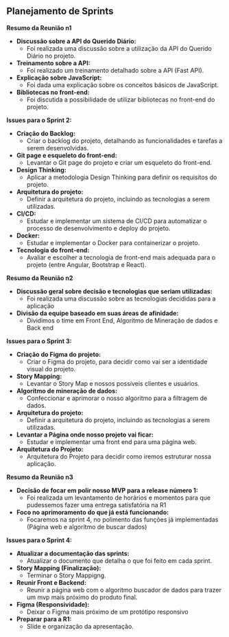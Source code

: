 ## Planejamento de Sprints 

**Resumo da Reunião n1**

* **Discussão sobre a API do Querido Diário:**
    * Foi realizada uma discussão sobre a utilização da API do Querido Diário no projeto.
* **Treinamento sobre a API:**
    * Foi realizado um treinamento detalhado sobre a API (Fast API).
* **Explicação sobre JavaScript:**
    * Foi dada uma explicação sobre os conceitos básicos de JavaScript.
* **Bibliotecas no front-end:**
    * Foi discutida a possibilidade de utilizar bibliotecas no front-end do projeto.

**Issues para o Sprint 2:**

* **Criação do Backlog:**
    * Criar o backlog do projeto, detalhando as funcionalidades e tarefas a serem desenvolvidas.
* **Git page e esqueleto do front-end:**
    * Levantar o Git page do projeto e criar um esqueleto do front-end.
* **Design Thinking:**
    * Aplicar a metodologia Design Thinking para definir os requisitos do projeto.
* **Arquitetura do projeto:**
    * Definir a arquitetura do projeto, incluindo as tecnologias a serem utilizadas.
* **CI/CD:**
    * Estudar e implementar um sistema de CI/CD para automatizar o processo de desenvolvimento e deploy do projeto.
* **Docker:**
    * Estudar e implementar o Docker para containerizar o projeto.
* **Tecnologia do front-end:**
    * Avaliar e escolher a tecnologia de front-end mais adequada para o projeto (entre Angular, Bootstrap e React).

**Resumo da Reunião n2**

* **Discussão geral sobre decisão e tecnologias que seriam utilizadas:**
    * Foi realizada uma discussão sobre as tecnologias decididas para a aplicação
* **Divisão da equipe baseado em suas áreas de afinidade:**
    * Dividimos o time em Front End, Algoritmo de Mineração de dados e Back end

**Issues para o Sprint 3:**

* **Criação do Figma do projeto:**
    * Criar o Figma do projeto, para decidir como vai ser a identidade visual do projeto.
* **Story Mapping:**
    * Levantar o Story Map e nossos possíveis clientes e usuários.
* **Algorítmo de mineração de dados:**
    * Confeccionar e aprimorar o nosso algoritmo para a filtragem de dados.
* **Arquitetura do projeto:**
    * Definir a arquitetura do projeto, incluindo as tecnologias a serem utilizadas.
* **Levantar a Página onde nosso projeto vai ficar:**
    * Estudar e implementar uma front end para uma página web.
* **Arquitetura do Projeto:**
    * Arquitetura do Projeto para decidir como iremos estruturar nossa aplicação.

**Resumo da Reunião n3**

* **Decisão de focar em polir nosso MVP para a release número 1:**
    * Foi realizada um levantamento de horários e momentos para que pudessemos fazer uma entrega satisfatória na R1
* **Foco no aprimoramento do que já está funcionando:**
    * Focaremos na sprint 4, no polimento das funções já implementadas (Página web e algorítmo de buscar dados)

**Issues para o Sprint 4:**

* **Atualizar a documentação das sprints:**
    * Atualizar o documento que detalha o que foi feito em cada sprint.
* **Story Mapping (Finalização):**
    * Terminar o Story Mappigng.
* **Reunir Front e Backend:**
    * Reunir a página web com o algoritmo buscador de dados para trazer um mvp mais próximo do produto final.
* **Figma (Responsividade):**
    * Deixar o Figma mais próximo de um protótipo responsivo
* **Preparar para a R1:**
    * Slide e organização da apresentação.


